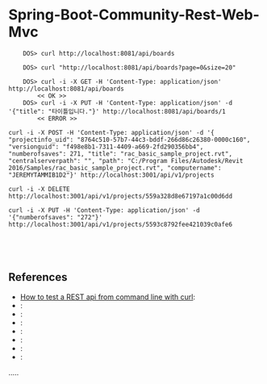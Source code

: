 Spring-Boot-Community-Rest-Web-Mvc
==================================

```
	DOS> curl http://localhost:8081/api/boards
	
	DOS> curl "http://localhost:8081/api/boards?page=0&size=20"
	
	DOS> curl -i -X GET -H 'Content-Type: application/json' http://localhost:8081/api/boards
		<< OK >>
	DOS> curl -i -X PUT -H 'Content-Type: application/json' -d '{"title": "타이틀입니다."}' http://localhost:8081/api/boards/1
		<< ERROR >>

curl -i -X POST -H 'Content-Type: application/json' -d '{ "projectinfo_uid": "8764c510-57b7-44c3-bddf-266d86c26380-0000c160", "versionguid": "f498e8b1-7311-4409-a669-2fd290356bb4", "numberofsaves": 271, "title": "rac_basic_sample_project.rvt", "centralserverpath": "", "path": "C:/Program Files/Autodesk/Revit 2016/Samples/rac_basic_sample_project.rvt", "computername": "JEREMYTAMMIB1D2"}' http://localhost:3001/api/v1/projects

curl -i -X DELETE http://localhost:3001/api/v1/projects/559a328d8e67197a1c00d6dd

curl -i -X PUT -H 'Content-Type: application/json' -d '{"numberofsaves": "272"}' http://localhost:3001/api/v1/projects/5593c8792fee421039c0afe6





```



References
----------
- [How to test a REST api from command line with curl](http://www.codingpedia.org/ama/how-to-test-a-rest-api-from-command-line-with-curl/ ""):
- []( ""):
- []( ""):
- []( ""):
- []( ""):
- []( ""):
- []( ""):
- []( ""):


.....


